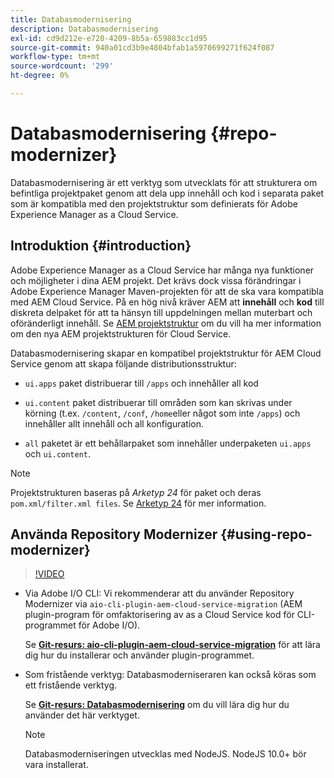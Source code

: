 ```yaml
---
title: Databasmodernisering
description: Databasmodernisering
exl-id: cd9d212e-e720-4209-8b5a-659883cc1d95
source-git-commit: 940a01cd3b9e4804bfab1a5970699271f624f087
workflow-type: tm+mt
source-wordcount: '299'
ht-degree: 0%

---
```


# Databasmodernisering {#repo-modernizer}

Databasmodernisering är ett verktyg som utvecklats för att strukturera om befintliga projektpaket genom att dela upp innehåll och kod i separata paket som är kompatibla med den projektstruktur som definierats för Adobe Experience Manager as a Cloud Service.

## Introduktion {#introduction}

Adobe Experience Manager as a Cloud Service har många nya funktioner och möjligheter i dina AEM projekt. Det krävs dock vissa förändringar i Adobe Experience Manager Maven-projekten för att de ska vara kompatibla med AEM Cloud Service. På en hög nivå kräver AEM att **innehåll** och **kod** till diskreta delpaket för att ta hänsyn till uppdelningen mellan muterbart och oföränderligt innehåll. Se [AEM projektstruktur](https://experienceleague.adobe.com/docs/experience-manager-cloud-service/implementing/developing/aem-project-content-package-structure.html) om du vill ha mer information om den nya AEM projektstrukturen för Cloud Service.

Databasmodernisering skapar en kompatibel projektstruktur för AEM Cloud Service genom att skapa följande distributionsstruktur:

* `ui.apps` paket distribuerar till `/apps` och innehåller all kod

* `ui.content` paket distribuerar till områden som kan skrivas under körning (t.ex. `/content`, `/conf`, `/home`eller något som inte `/apps`) och innehåller allt innehåll och all konfiguration.

* `all` paketet är ett behållarpaket som innehåller underpaketen `ui.apps` och `ui.content`.

>[!NOTE]
>Projektstrukturen baseras på *Arketyp 24* för paket och deras `pom.xml/filter.xml files`. Se [Arketyp 24](https://github.com/adobe/aem-project-archetype) för mer information.

## Använda Repository Modernizer {#using-repo-modernizer}

>[!VIDEO](https://video.tv.adobe.com/v/333057/?quality=12&learn=on)

* Via Adobe I/O CLI: Vi rekommenderar att du använder Repository Modernizer via `aio-cli-plugin-aem-cloud-service-migration` (AEM plugin-program för omfaktorisering av as a Cloud Service kod för CLI-programmet för Adobe I/O).

   Se **[Git-resurs: aio-cli-plugin-aem-cloud-service-migration](https://github.com/adobe/aio-cli-plugin-aem-cloud-service-migration#introduction)** för att lära dig hur du installerar och använder plugin-programmet.

* Som fristående verktyg: Databasmoderniseraren kan också köras som ett fristående verktyg.

   Se **[Git-resurs: Databasmodernisering](https://github.com/adobe/aem-cloud-service-source-migration/tree/master/packages/repository-modernizer)** om du vill lära dig hur du använder det här verktyget.

   >[!NOTE]
   >
   >Databasmoderniseringen utvecklas med NodeJS. NodeJS 10.0+ bör vara installerat.
